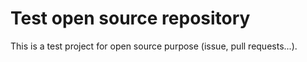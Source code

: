 # Test open source repository
This is a test project for open source purpose (issue, pull requests...).

